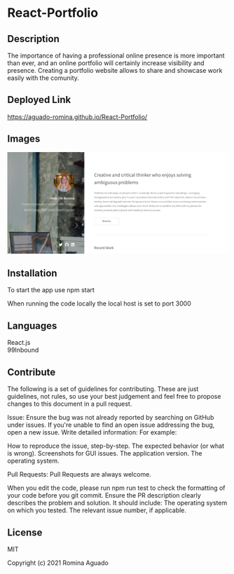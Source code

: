 # React-Portfolio

## Description

The importance of having a professional online presence is more important than ever, and an online portfolio will certainly increase visibility and presence.
Creating a portfolio website allows to share and showcase work easily with the comunity.

## Deployed Link

https://aguado-romina.github.io/React-Portfolio/

## Images

![](reactportfolio/src/images/DeployedPortfolio.png)

## Installation

To start the app use npm start

When running the code locally the local host is set to port 3000

## Languages

React.js <br>
99Inbound <br>

## Contribute

The following is a set of guidelines for contributing. These are just guidelines, not rules, so use your best judgement and feel free to propose changes to this document in a pull request.

Issue: Ensure the bug was not already reported by searching on GitHub under issues. If you're unable to find an open issue addressing the bug, open a new issue. Write detailed information: For example:

How to reproduce the issue, step-by-step. The expected behavior (or what is wrong). Screenshots for GUI issues. The application version. The operating system.

Pull Requests: Pull Requests are always welcome.

When you edit the code, please run npm run test to check the formatting of your code before you git commit. Ensure the PR description clearly describes the problem and solution. It should include: The operating system on which you tested. The relevant issue number, if applicable.

## License

MIT

Copyright (c) 2021 Romina Aguado
